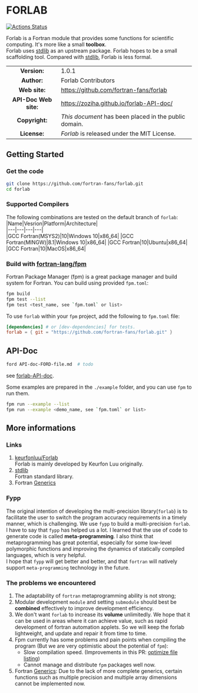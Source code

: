 # FORLAB

[![Actions Status](https://github.com/fortran-fans/forlab/workflows/fpm/badge.svg)](https://github.com/fortran-fans/forlab/actions)

Forlab is a Fortran module that provides some functions for scientific computing.
It's more like a small **toolbox**.  
Forlab uses [stdlib](https://github.com/fortran-lang/stdlib) as an upstream package. Forlab hopes to be a small scaffolding tool. Compared with [stdlib](https://github.com/fortran-lang/stdlib), Forlab is less formal.

| | |  
|:-:|---|
| **Version:** | 1.0.1 |
| **Author:** | Forlab Contributors |
| **Web site:** | https://github.com/fortran-fans/forlab |
| **API-Doc Web site:** | https://zoziha.github.io/forlab-API-doc/ |
| **Copyright:** | _This document_ has been placed in the public domain. |
| **License:** | _Forlab_ is released under the MIT License. |

## Getting Started
### Get the code

```bash
git clone https://github.com/fortran-fans/forlab.git
cd forlab
```

### Supported Compilers

The following combinations are tested on the default branch of `forlab`:  
|Name|Vesrion|Platform|Architecture|  
|---|---|---|---|  
|GCC Fortran(MSYS2)|10|Windows 10|x86_64|
|GCC Fortran(MINGW)|8.1|Windows 10|x86_64|
|GCC Fortran|10|Ubuntu|x86_64|
|GCC Fortran|10|MacOS|x86_64|

### Build with [fortran-lang/fpm](https://github.com/fortran-lang/fpm)
Fortran Package Manager (fpm) is a great package manager and build system for Fortran.
You can build using provided `fpm.toml`:
```bash
fpm build
fpm test --list
fpm test <test_name, see `fpm.toml` or list>
```

To use `forlab` within your `fpm` project, add the following to `fpm.toml` file:
```toml
[dependencies] # or [dev-dependencies] for tests.
forlab = { git = "https://github.com/fortran-fans/forlab.git" }
```

## API-Doc

```bash
ford API-doc-FORD-file.md  # todo
```
see [forlab-API-doc](https://zoziha.github.io/forlab-API-doc/).

Some examples are prepared in the `./example` folder, and you can use `fpm` to run them.
```sh
fpm run --example --list
fpm run --example <demo_name, see `fpm.toml` or list>
```

## More informations

### Links
1. [keurfonluu/Forlab](https://github.com/keurfonluu/Forlab)  
    Forlab is mainly developed by Keurfon Luu originally.
2. [stdlib](https://github.com/fortran-lang/stdlib)  
   Fortran standard library.
3. Fortran [Generics](https://github.com/j3-fortran/generics)

### Fypp
The original intention of developing the multi-precision library(`forlab`) is 
to facilitate the user to switch the program accuracy requirements in a timely manner, 
which is challenging. We use `fypp` to build a multi-precision `forlab`. 
I have to say that `fypp` has helped us a lot. I learned that the use of code 
to generate code is called **meta-programming**. I also think that metaprogramming 
has great potential, especially for some low-level polymorphic functions and 
improving the dynamics of statically compiled languages, which is very helpful.  
I hope that `fypp` will get better and better, and that `fortran` will natively 
support `meta-programming` technology in the future.

### The problems we encountered
1. The adaptability of `fortran` metaprogramming ability is not strong;
2. Modular development `module` and setting `submodule` should best be **combined** effectively to improve development efficiency.
3. We don't want `forlab` to increase its **volume** unlimitedly. We hope that 
it can be used in areas where it can achieve value, such as rapid development 
of fortran automation applets. So we will keep the forlab lightweight, and 
update and repair it from time to time.
4. Fpm currently has some problems and pain points when compiling the program (But we are very optimistic about the potential of `fpm`):
   + Slow compilation speed. (Improvements in this PR: [optimize file listing](https://github.com/fortran-lang/fpm/pull/507))
   + Cannot manage and distribute `fpm` packages well now.
5. Fortran [Generics](https://github.com/j3-fortran/generics): Due to the lack of more complete generics, certain functions such as multiple precision and multiple array dimensions cannot be implemented now.